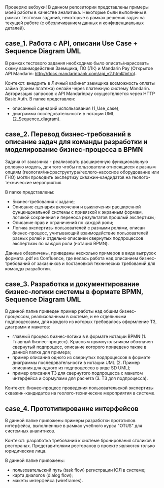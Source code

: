 Проверяю вебхуки!
В данном репозитории представлены примеры моей работы в качестве аналитика. Некоторые были выполнены в рамках тестовых заданий, некоторые в рамках решения задач на текущей работе (с обезличиванием данных и конфиденциальных деталей).

## case_1. Работа с API, описани Use Case + Sequence Diagram UML
В рамках тестового задания необходимо было описать/нарисовать схему взаимодействия Заемщика, ПО (ЛК) и Mandarin Pay (Открытое API Mandarin: http://docs.mandarinbank.com/api_v2.html#intro). 

Контекст: внедрить в Личный кабинет заемщика возможность оплаты займа (прием платежа) онлайн через платежную систему Mandarin. Авторизация запросов к API Mandarinpay осуществляется через HTTP Basic Auth. 
В папке представлен:
- описанный сценарий использования (1_Use_case);
- диаграмма последовательности в нотации UML (2_Sequence_diagram).

## case_2. Перевод бизнес-требований в описание задач для команды разработки и моделирование бизнес-процесса в BPMN
Задача от заказчика - реализовать расширенную функциональную ролевую модель, для того чтобы пользователи относящиеся к разным опциям (геология/инфраструктура/геолого-насосное оборудование или ГНО) могли проводить экспертизу скважин-кандидатов на геолого-технические мероприятия.

В папке представлены:
- Бизнес-требования к задаче;
- Описание сценария включения и выключения расширенной фунцкицональной системы с привязкой к экранным формам, логикой сохранения и переноса результатов прошлый экспертизы;
- Описание прав и ограничений по каждой роли;
- Логика экспертизы пользователей с разными ролями, описан бизнес-процесс, учитывающий взаимодействие пользователей разных ролей и отдельно описанеи свернутых подпроцессов экспертизы по каждой роли (нотация BPMN).

Данные обезличены, приведены несколько примеров в виде выгрузок формата .pdf из Confluence, где велась работа над описанием бизнес-требований от заказчиков и постановкой технических требований для команды разработки.

## case_3. Разработка и документирование бизнес-логики системы в формате BPMN, Sequence Diagram UML
В данной папке приведен пример работы над общим бизнес-процессом, реализованным в системе, и ее отдельными подпроцессами, для каждого из которых требовалось оформление ТЗ, диаграмм и макетов:
- главный процесс бизнес-логики в в формате нотации BPMN (1. Главный бизнес-процесс). Красным прямоугольником обозначен свернутый подпроцесс, описание которого приведено также в данной папке для примера;
- пример описания одного из свернутых подпроцессов в формате диаграммы последовательности в нотации UML (2. Пример описания для одного из подпроцессов в виде SD UML);
- пример описания ТЗ для свернутого подпроцесса с макетом интерфейса и формулами для расчета (3. ТЗ для подпроцесса).

Контекст: бизнес-процесс проведения пользовательской экспертизы скважин-кандидатов на геолого-технические мероприятия в системе.

## case_4. Прототипирование интерфейсов
В данной папке приложены примеры разработки прототипов интерфейса, выполненные в рамках учебного курса "OTUS" для системных аналитиков. 

Контекст: разработка требований к системе бронирования столиков в ресторанах. Представителями ресторанов в проекте являются только юридические лица.

В данной папке приложены:
- пользовательский путь (task flow) регистрации ЮЛ в системе;
- карта диалогов (dialog flow);
- макеты интерфейса (wireframes).
